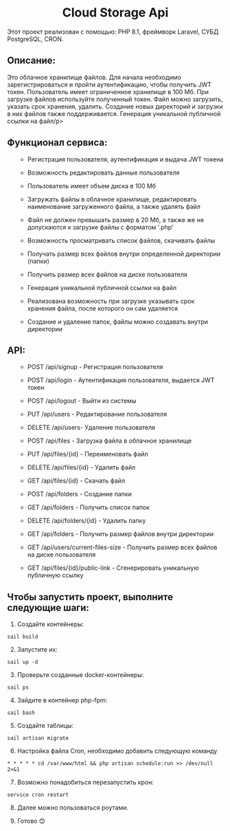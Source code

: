 <h1 align="center">Cloud Storage Api</h1>
  <p> Этот проект реализован с помощью: PHP 8.1, фреймворк Laravel, СУБД PostgreSQL, CRON.
 <h2>Описание:</h2>
  <p> Это облачное хранилище файлов. Для начала необходимо зарегистрироваться и пройти аутентификацию, чтобы получить JWT токен. Пользователь имеет ограниченное хранилище в 100 Мб.
При загрузке файлов используйте полученный токен. Файл можно загрузить, указать срок хранения, удалить. Создание новых директорий и загрузки в них файлов также поддерживается.
Генерация уникальной публичной ссылки на файл/p>
<h2>Функционал сервиса:</h2>
<ul>

- Регистрация пользователя, аутентификация и выдача JWT токена
- Возможность редактировать данные пользователя
- Пользователь имеет объем диска в 100 Мб
- Загружать файлы в облачное хранилище, редактировать наименование загруженного файла, а также удалять файл
- Файл не должен превышать размер в 20 Мб, а также же не допускаются к загрузке файлы с форматом '.php'
- Возможность просматривать список файлов, скачивать файлы
- Получать размер всех файлов внутри определенной директории (папки)

- Получить размер всех файлов на диске пользователя

- Генерация уникальной публичной ссылки на файл 

- Реализована возможность при загрузке указывать срок хранения файла, после которого он сам удаляется

- Создание и удаление папок, файлы можно создавать внутри директории

</ul>

<h2>API:</h2>
<ul>

- POST /api/signup - Регистрация пользователя

- POST /api/login - Аутентификация пользователя, выдается JWT токен

- POST /api/logout - Выйти из системы

- PUT /api/users - Редактирование пользователя

- DELETE /api/users- Удаление пользователя

- POST /api/files - Загрузка файла в облачное хранилище

- PUT /api/files/{id} - Переименовать файл

- DELETE /api/files/{id} - Удалить файл

- GET /api/files/{id} - Скачать файл

- POST /api/folders - Создание папки

- GET /api/folders - Получить список папок

- DELETE /api/folders/{id} - Удалить папку

- GET /api/folders - Получить размер файлов внутри директории

- GET /api/users/current-files-size - Получить размер всех файлов на диске пользователя

- GET /api/files/{id}/public-link - Сгенерировать уникальную публичную ссылку

</ul>

<h2> Чтобы запустить проект, выполните следующие шаги:</h2>

1. Создайте контейнеры:

```sail build```

2. Запустите их:

```sail up -d```

3. Проверьте созданные docker-контейнеры:

```sail ps```

4. Зайдите в контейнер php-fpm:

```sail bash```

5. Создайте таблицы:

```sail artisan migrate```

6. Настройка файла Cron, необходимо добавить следующую команду

```* * * * * cd /var/www/html && php artisan schedule:run >> /dev/null 2>&1```

7. Возможно понадобиться перезапустить крон:

```service cron restart```

8. Далее можно пользоваться роутами.

9. Готово 😊

